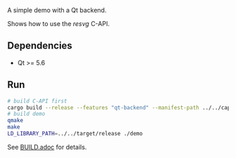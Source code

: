 A simple demo with a Qt backend.

Shows how to use the *resvg* C-API.

## Dependencies

- Qt >= 5.6

## Run

```bash
# build C-API first
cargo build --release --features "qt-backend" --manifest-path ../../capi/Cargo.toml
# build demo
qmake
make
LD_LIBRARY_PATH=../../target/release ./demo
```

See [BUILD.adoc](../../BUILD.adoc) for details.
